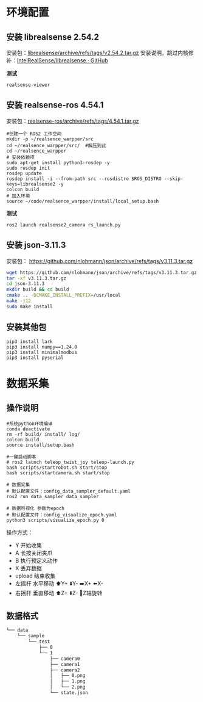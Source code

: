 # 环境配置

## 安装 librealsense 2.54.2

安装包：[librealsense/archive/refs/tags/v2.54.2.tar.gz](https://github.com/IntelRealSense/librealsense/archive/refs/tags/v2.54.2.tar.gz)
安装说明，跳过内核修补：[IntelRealSense/librealsense · GitHub](https://github.com/IntelRealSense/librealsense/blob/master/doc/installation.md)

**测试**
```shell
realsense-viewer
```

## 安装 realsense-ros 4.54.1

安装包：[realsense-ros/archive/refs/tags/4.54.1.tar.gz](https://github.com/IntelRealSense/realsense-ros/archive/refs/tags/4.54.1.tar.gz)

```shell
#创建一个 ROS2 工作空间
mkdir -p ~/realsence_warpper/src
cd ~/realsence_warpper/src/  #解压到此
cd ~/realsence_warpper
# 安装依赖项
sudo apt-get install python3-rosdep -y
sudo rosdep init 
rosdep update 
rosdep install -i --from-path src --rosdistro $ROS_DISTRO --skip-keys=librealsense2 -y
colcon build
# 加入环境
source ~/code/realsence_warpper/install/local_setup.bash
```
**测试**
```
ros2 launch realsense2_camera rs_launch.py 
```

## 安装 json-3.11.3

安装包： https://github.com/nlohmann/json/archive/refs/tags/v3.11.3.tar.gz

```bash
wget https://github.com/nlohmann/json/archive/refs/tags/v3.11.3.tar.gz
tar -xf v3.11.3.tar.gz 
cd json-3.11.3
mkdir build && cd build
cmake .. -DCMAKE_INSTALL_PREFIX=/usr/local
make -j12
sudo make install
```
 
## 安装其他包

```shell
pip3 install lark
pip3 install numpy==1.24.0
pip3 install minimalmodbus
pip3 install pyserial
```

# 数据采集

## 操作说明

```shell
#系统python环境编译
conda deactivate
rm -rf build/ install/ log/
colcon build
source install/setup.bash

#一键启动脚本
# ros2 launch teleop_twist_joy teleop-launch.py
bash scripts/startrobot.sh start/stop
bash scripts/startcamera.sh start/stop

# 数据采集
# 默认配置文件：config_data_sampler_default.yaml
ros2 run data_sampler data_sampler 

# 数据可视化 参数为epoch
# 默认配置文件：config_visualize_epoch.yaml
python3 scripts/visualize_epoch.py 0

```

操作方式：
- Y 开始收集
- A 长按关闭夹爪
- B 执行预定义动作 
- X 丢弃数据
- upload 结束收集
- 左摇杆 水平移动   ⬆️Y+ ⬇️Y- ➡️X+ ⬅️X-
- 右摇杆 垂直移动   ⬆️Z+ ⬇️Z-  🔄Z轴旋转

## 数据格式

```bash
└── data
    └── sample
        └── test
            ├── 0
            └── 1
                ├── camera0
                ├── camera1
                ├── camera2
                │   ├── 0.png
                │   ├── 1.png
                │   └── 2.png
                └── state.json
```

